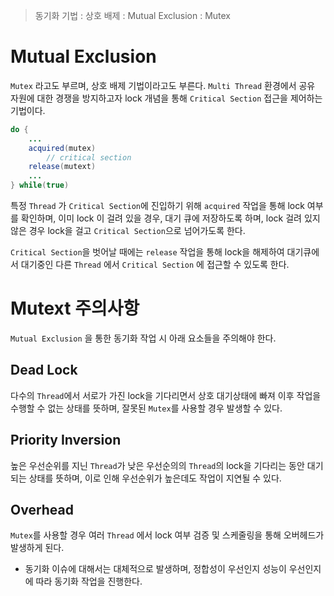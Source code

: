 > 동기화 기법 : 상호 배제 : Mutual Exclusion : Mutex

# Mutual Exclusion
`Mutex` 라고도 부르며, 상호 배제 기법이라고도 부른다. `Multi Thread` 환경에서 공유 자원에 대한 경쟁을 방지하고자 lock 개념을 통해 `Critical Section` 접근을 제어하는 기법이다.

```java
do {
	...
	acquired(mutex)
		// critical section
	release(mutext)
	...
} while(true)
```

특정 `Thread` 가 `Critical Section`에 진입하기 위해 `acquired` 작업을 통해 lock 여부를 확인하며, 이미 lock 이 걸려 있을 경우, 대기 큐에 저장하도록 하며, lock 걸려 있지 않은 경우 lock을 걸고 `Critical Section`으로 넘어가도록 한다.

`Critical Section`을 벗어날 때에는 `release` 작업을 통해 lock을 해제하여 대기큐에서 대기중인 다른 `Thread` 에서 `Critical Section` 에 접근할 수 있도록 한다.

# Mutext 주의사항
`Mutual Exclusion` 을 통한 동기화 작업 시 아래 요소들을 주의해야 한다.
## Dead Lock
다수의 `Thread`에서 서로가 가진 lock을 기다리면서 상호 대기상태에 빠져 이후 작업을 수행할 수 없는 상태를 뜻하며, 잘못된 `Mutex`를 사용할 경우 발생할 수 있다.
## Priority Inversion
높은 우선순위를 지닌 `Thread`가 낮은 우선순의의 `Thread`의 lock을 기다리는 동안 대기되는 상태를 뜻하며, 이로 인해 우선순위가 높은데도 작업이 지연될 수 있다.

## Overhead
`Mutex`를 사용할 경우 여러 `Thread` 에서 lock 여부 검증 및 스케줄링을 통해 오버헤드가 발생하게 된다.
- 동기화 이슈에 대해서는 대체적으로 발생하며, 정합성이 우선인지 성능이 우선인지에 따라 동기화 작업을 진행한다.